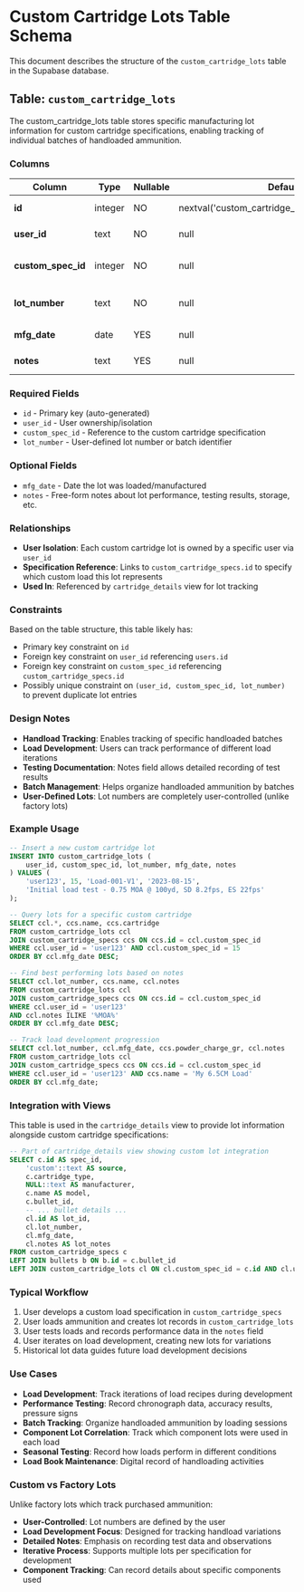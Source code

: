 # Custom Cartridge Lots Table Schema

This document describes the structure of the `custom_cartridge_lots` table in the Supabase database.

## Table: `custom_cartridge_lots`

The custom_cartridge_lots table stores specific manufacturing lot information for custom cartridge specifications, enabling tracking of individual batches of handloaded ammunition.

### Columns

| Column | Type | Nullable | Default | Description |
|--------|------|----------|---------|-------------|
| **id** | integer | NO | nextval('custom_cartridge_lots_id_seq'::regclass) | Primary key (auto-increment) |
| **user_id** | text | NO | null | Foreign key to users table |
| **custom_spec_id** | integer | NO | null | Foreign key to custom_cartridge_specs table |
| **lot_number** | text | NO | null | User-defined lot number or batch identifier |
| **mfg_date** | date | YES | null | Manufacturing/loading date |
| **notes** | text | YES | null | User notes about this specific lot |

### Required Fields

- `id` - Primary key (auto-generated)
- `user_id` - User ownership/isolation
- `custom_spec_id` - Reference to the custom cartridge specification
- `lot_number` - User-defined lot number or batch identifier

### Optional Fields

- `mfg_date` - Date the lot was loaded/manufactured
- `notes` - Free-form notes about lot performance, testing results, storage, etc.

### Relationships

- **User Isolation**: Each custom cartridge lot is owned by a specific user via `user_id`
- **Specification Reference**: Links to `custom_cartridge_specs.id` to specify which custom load this lot represents
- **Used In**: Referenced by `cartridge_details` view for lot tracking

### Constraints

Based on the table structure, this table likely has:
- Primary key constraint on `id`
- Foreign key constraint on `user_id` referencing `users.id`
- Foreign key constraint on `custom_spec_id` referencing `custom_cartridge_specs.id`
- Possibly unique constraint on `(user_id, custom_spec_id, lot_number)` to prevent duplicate lot entries

### Design Notes

- **Handload Tracking**: Enables tracking of specific handloaded batches
- **Load Development**: Users can track performance of different load iterations
- **Testing Documentation**: Notes field allows detailed recording of test results
- **Batch Management**: Helps organize handloaded ammunition by batches
- **User-Defined Lots**: Lot numbers are completely user-controlled (unlike factory lots)

### Example Usage

```sql
-- Insert a new custom cartridge lot
INSERT INTO custom_cartridge_lots (
    user_id, custom_spec_id, lot_number, mfg_date, notes
) VALUES (
    'user123', 15, 'Load-001-V1', '2023-08-15', 
    'Initial load test - 0.75 MOA @ 100yd, SD 8.2fps, ES 22fps'
);

-- Query lots for a specific custom cartridge
SELECT ccl.*, ccs.name, ccs.cartridge
FROM custom_cartridge_lots ccl
JOIN custom_cartridge_specs ccs ON ccs.id = ccl.custom_spec_id
WHERE ccl.user_id = 'user123' AND ccl.custom_spec_id = 15
ORDER BY ccl.mfg_date DESC;

-- Find best performing lots based on notes
SELECT ccl.lot_number, ccs.name, ccl.notes
FROM custom_cartridge_lots ccl
JOIN custom_cartridge_specs ccs ON ccs.id = ccl.custom_spec_id
WHERE ccl.user_id = 'user123' 
AND ccl.notes ILIKE '%MOA%'
ORDER BY ccl.mfg_date DESC;

-- Track load development progression
SELECT ccl.lot_number, ccl.mfg_date, ccs.powder_charge_gr, ccl.notes
FROM custom_cartridge_lots ccl
JOIN custom_cartridge_specs ccs ON ccs.id = ccl.custom_spec_id
WHERE ccl.user_id = 'user123' AND ccs.name = 'My 6.5CM Load'
ORDER BY ccl.mfg_date;
```

### Integration with Views

This table is used in the `cartridge_details` view to provide lot information alongside custom cartridge specifications:

```sql
-- Part of cartridge_details view showing custom lot integration
SELECT c.id AS spec_id,
    'custom'::text AS source,
    c.cartridge_type,
    NULL::text AS manufacturer,
    c.name AS model,
    c.bullet_id,
    -- ... bullet details ...
    cl.id AS lot_id,
    cl.lot_number,
    cl.mfg_date,
    cl.notes AS lot_notes
FROM custom_cartridge_specs c
LEFT JOIN bullets b ON b.id = c.bullet_id
LEFT JOIN custom_cartridge_lots cl ON cl.custom_spec_id = c.id AND cl.user_id = c.user_id;
```

### Typical Workflow

1. User develops a custom load specification in `custom_cartridge_specs`
2. User loads ammunition and creates lot records in `custom_cartridge_lots`
3. User tests loads and records performance data in the `notes` field
4. User iterates on load development, creating new lots for variations
5. Historical lot data guides future load development decisions

### Use Cases

- **Load Development**: Track iterations of load recipes during development
- **Performance Testing**: Record chronograph data, accuracy results, pressure signs
- **Batch Tracking**: Organize handloaded ammunition by loading sessions
- **Component Lot Correlation**: Track which component lots were used in each load
- **Seasonal Testing**: Record how loads perform in different conditions
- **Load Book Maintenance**: Digital record of handloading activities

### Custom vs Factory Lots

Unlike factory lots which track purchased ammunition:
- **User-Controlled**: Lot numbers are defined by the user
- **Load Development Focus**: Designed for tracking handload variations
- **Detailed Notes**: Emphasis on recording test data and observations
- **Iterative Process**: Supports multiple lots per specification for development
- **Component Tracking**: Can record details about specific components used